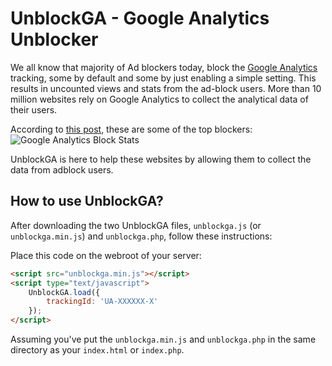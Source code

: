 # UnblockGA - Google Analytics Unblocker

We all know that majority of Ad blockers today, block the [Google Analytics](http://analytics.google.com) tracking, some by default and some by just enabling a simple setting. This results in uncounted views and stats from the ad-block users. More than 10 million websites rely on Google Analytics to collect the analytical data of their users.

According to [this post](https://www.quantable.com/analytics/how-many-users-block-google-analytics), these are some of the top blockers:
![Google Analytics Block Stats](http://i.imgur.com/UjWJz8G.png)

UnblockGA is here to help these websites by allowing them to collect the data from adblock users.

## How to use UnblockGA?

After downloading the two UnblockGA files, `unblockga.js` (or `unblockga.min.js`) and `unblockga.php`, follow these instructions:

Place this code on the webroot of your server:
```html
<script src="unblockga.min.js"></script>
<script type="text/javascript">
    UnblockGA.load({
        trackingId: 'UA-XXXXXX-X'
    });
</script>
```

Assuming you've put the `unblockga.min.js` and `unblockga.php` in the same directory as your `index.html` or `index.php`.